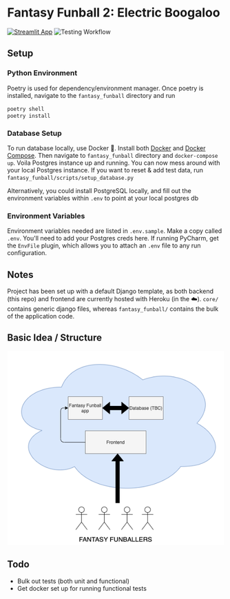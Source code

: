 # Fantasy Funball 2: Electric Boogaloo

[![Streamlit App](https://static.streamlit.io/badges/streamlit_badge_black_white.svg)](http://fantasy-funball-streamlit.herokuapp.com/)
![Testing Workflow](https://github.com/p-ml/fantasy_funball/actions/workflows/testing_workflow.yml/badge.svg)


## Setup
### Python Environment
Poetry is used for dependency/environment manager. Once poetry is installed, 
navigate to the `fantasy_funball` directory and run 
```
poetry shell
poetry install
```

### Database Setup
To run database locally, use Docker :whale:. Install both 
[Docker](https://docs.docker.com/get-docker/) and 
[Docker Compose](https://docs.docker.com/compose/install/). Then navigate to 
`fantasy_funball` directory and `docker-compose up`. Voila Postgres instance up and 
running. You can now mess around with your local Postgres instance. If you want to
reset & add test data, run `fantasy_funball/scripts/setup_database.py`

Alternatively, you could install PostgreSQL locally, and fill out the environment
variables within `.env` to point at your local postgres db

### Environment Variables
Environment variables needed are listed in `.env.sample`. Make a copy called `.env`.
You'll need to add your Postgres creds here.
If running PyCharm, get the `EnvFile` plugin, which allows you to attach an `.env` 
file to any run configuration.

## Notes
Project has been set up with a default Django template, as both backend (this repo) 
and frontend are currently hosted with Heroku (in the :cloud:).
`core/` contains generic django files, whereas `fantasy_funball/` contains the bulk
of the application code.

## Basic Idea / Structure
![Potential Structure](docs/fantasy_funball_structure.png)

## Todo
- Bulk out tests (both unit and functional)
- Get docker set up for running functional tests

